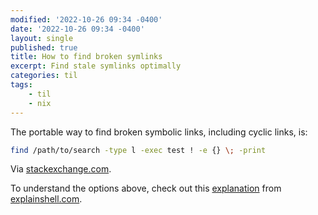 ```yaml
---
modified: '2022-10-26 09:34 -0400'
date: '2022-10-26 09:34 -0400'
layout: single
published: true
title: How to find broken symlinks
excerpt: Find stale symlinks optimally
categories: til
tags:
    - til
    - nix
---
```


The portable way to find broken symbolic links, including cyclic links, is:

```bash
find /path/to/search -type l -exec test ! -e {} \; -print
```

Via [stackexchange.com](https://unix.stackexchange.com/a/49470/198328).

To understand the options above, check out this
[explanation](https://explainshell.com/explain?cmd=find+%2Fpath%2Fto%2Fsearch+-type+l+-exec+test+%21+-e+%7B%7D+%5C%3B+-print)
from [explainshell.com](https://explainshell.com/).

